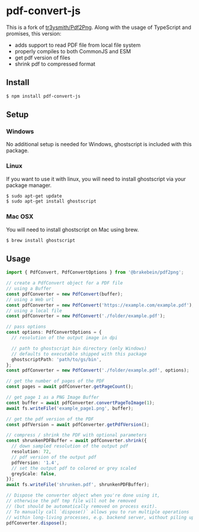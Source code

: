 # pdf-convert-js

This is a fork of [tr3ysmith/Pdf2Png](https://github.com/tr3ysmith/Pdf2Png).
Along with the usage of TypeScript and promises, this version:

- adds support to read PDF file from local file system
- properly compiles to both CommonJS and ESM
- get pdf version of files
- shrink pdf to compressed format

## Install

```bash
$ npm install pdf-convert-js
```

## Setup

### Windows

No additional setup is needed for Windows, ghostscript is included with this package.

### Linux

If you want to use it with linux, you will need to install ghostscript via your package manager.

```bash
$ sudo apt-get update
$ sudo apt-get install ghostscript
```

### Mac OSX

You will need to install ghostscript on Mac using brew.

```bash
$ brew install ghostscript
```

## Usage

```typescript
import { PdfConvert, PdfConvertOptions } from '@brakebein/pdf2png';

// create a PdfConvert object for a PDF file
// using a Buffer
const pdfConverter = new PdfConvert(buffer);
// using a Web url
const pdfConverter = new PdfConvert('https://example.com/example.pdf');
// using a local file
const pdfConverter = new PdfConvert('./folder/example.pdf');

// pass options
const options: PdfConvertOptions = {
  // resolution of the output image in dpi

  // path to ghostscript bin directory (only Windows)
  // defaults to executable shipped with this package
  ghostscriptPath: 'path/to/gs/bin',
};
const pdfConverter = new PdfConvert('./folder/example.pdf', options);

// get the number of pages of the PDF
const pages = await pdfConverter.getPageCount();

// get page 1 as a PNG Image Buffer
const buffer = await pdfConverter.convertPageToImage(1);
await fs.writeFile('example_page1.png', buffer);

// get the pdf version of the PDF
const pdfVersion = await pdfConverter.getPdfVersion();

// compress / shrink the PDF with optional parameters
const shrunkenPDFBuffer = await pdfConverter.shrink({
  // down sampled resolution of the output pdf
  resolution: 72,
  // pdf version of the output pdf
  pdfVersion: '1.4',
  // set the output pdf to colored or grey scaled
  greyScale: false,
});
await fs.writeFile('shrunken.pdf', shrunkenPDFBuffer);

// Dispose the converter object when you're done using it,
// otherwise the pdf tmp file will not be removed
// (but should be automatically removed on process exit).
// To manually call `dispose()` allows you to run multiple operations
// within long-living processes, e.g. backend server, without piling up tmp files.
pdfConverter.dispose();
```
